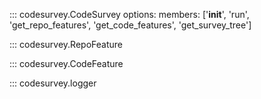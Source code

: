 ::: codesurvey.CodeSurvey
    options:
        members: ['__init__', 'run', 'get_repo_features', 'get_code_features', 'get_survey_tree']

::: codesurvey.RepoFeature

::: codesurvey.CodeFeature

::: codesurvey.logger
